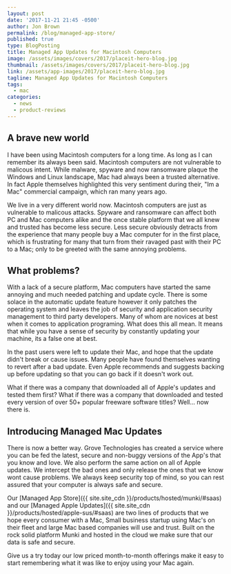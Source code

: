 ```yaml
---
layout: post
date: '2017-11-21 21:45 -0500'
author: Jon Brown
permalink: /blog/managed-app-store/
published: true
type: BlogPosting
title: Managed App Updates for Macintosh Computers
image: /assets/images/covers/2017/placeit-hero-blog.jpg
thumbnail: /assets/images/covers/2017/placeit-hero-blog.jpg
link: /assets/app-images/2017/placeit-hero-blog.jpg
tagline: Managed App Updates for Macintosh Computers
tags:
  - mac
categories:
  - news
  - product-reviews
---
```

## A brave new world

I have been using Macintosh computers for a long time. As long as I can remember its always been said. Macintosh computers are not vulnerable to malicous intent. While malware, spyware and now ransomware plaque the Windows and Linux landscape, Mac had always been a trusted alternative. In fact Apple themselves highlighted this very sentiment during their, "Im a Mac" commercial campaign, which ran many years ago. 

We live in a very different world now. Macintosh computers are just as vulnerable to malicous attacks. Spyware and ransomware can affect both PC and Mac computers alike and the once stable platform that we all knew and trusted has become less secure. Less secure obviously detracts from the experience that many people buy a Mac computer for in the first place, which is frustrating for many that turn from their ravaged past with their PC to a Mac; only to be greeted with the same annoying problems. 

## What problems?

With a lack of a secure platform, Mac computers have started the same annoying and much needed patching and update cycle. There is some solace in the automatic update feature however it only patches the operating system and leaves the job of security and application security management to third party developers. Many of whom are novices at best when it comes to application programing. What does this all mean. It means that while you have a sense of security by constantly updating your machine, its a false one at best. 

In the past users were left to update their Mac, and hope that the update didn't break or cause issues. Many people have found themselves wanting to revert after a bad update. Even Apple recommends and suggests backing up before updating so that you can go back if it doesn't work out. 

What if there was a company that downloaded all of Apple's updates and tested them first? What if there was a company that downloaded and tested every version of over 50+ popular freeware software titles? Well... now there is. 

## Introducing Managed Mac Updates

There is now a better way. Grove Technologies has created a service where you can be fed the latest, secure and non-buggy versions of the App's that you know and love. We also perform the same action on all of Apple updates. We intercept the bad ones and only release the ones that we know wont cause problems. We always keep security top of mind, so you can rest assured that your computer is always safe and secure. 

Our [Managed App Store]({{ site.site_cdn }}/products/hosted/munki/#saas) and our [Managed Apple Updates]({{ site.site_cdn }}/products/hosted/apple-sus/#saas) are two lines of products that we hope every consumer with a Mac, Small business startup using Mac's on their fleet and large Mac based companies will use and trust. Built on the rock solid platform Munki and hosted in the cloud we make sure that our data is safe and secure. 

Give us a try today our low priced month-to-month offerings make it easy to start remembering what it was like to enjoy using your Mac again. 
